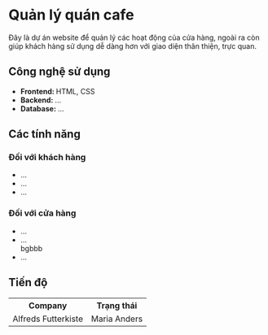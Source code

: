 <h1>Quản lý quán cafe</h1>
<t>Đây là dự án website để quản lý các hoạt động của cửa hàng, ngoài ra còn giúp khách hàng sử dụng dễ dàng hơn với giao diện thân thiện, trực quan. </t>

<h2>Công nghệ sử dụng</h2>
<ul>
  <li><b>Frontend: </b> <t>HTML, CSS</t></li>
  <li><b>Backend: </b> <t>...</t></li>
  <li><b>Database: </b> <t>...</t></li>
</ul>

<h2>Các tính năng</h2>
<h3>Đối với khách hàng</h3>
<ul>
  <li>...</li>
  <li>...</li>
  <li>...</li>
</ul>

<h3>Đối với cửa hàng</h3>
<ul>
  <li>...</li>
  <li>...</li>bgbbb
  <li>...</li>
</ul>

<h2>Tiến độ</h2>
<table>  
  <tr>
    <th>Company</th>
    <th>Trạng thái</th>
  </tr>
  <tr>
    <td>Alfreds Futterkiste</td>
    <td>Maria Anders</td>
  </tr>
</table>

